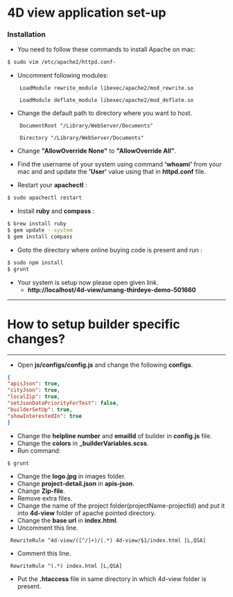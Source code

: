 # 4D view application set-up

### Installation

* You need to follow these commands to install Apache on mac:

```sh
$ sudo vim /etc/apache2/httpd.conf-
```
* Uncomment following modules: 
```
    LoadModule rewrite_module libexec/apache2/mod_rewrite.so
```
```
    LoadModule deflate_module libexec/apache2/mod_deflate.so
```

* Change the default path to directory where you want to host. 
```
    DocumentRoot "/Library/WebServer/Documents"
```
```
    Directory "/Library/WebServer/Documents"
```

* Change **"AllowOverride None"** to **"AllowOverride All"**.

* Find the username of your system using command **'whoami'** from your mac and and update the **'User'** value using that in **httpd.conf** file.
* Restart your **apachectl** :

```sh
$ sudo apachectl restart
```

* Install **ruby** and **compass** :   

```sh
$ brew install ruby
$ gem update --system
$ gem install compass
```
* Goto the directory where online buying code is present and run : 

```sh
$ sudo npm install
$ grunt
```

* Your system is setup now please open given link.
    *  **http://localhost/4d-view/umang-thirdeye-demo-501660**
    
***
# How to setup builder specific changes?
***
* Open **js/configs/config.js** and change the following **configs**.

```json
{
"apisJson": true,
"cityJson": true, 
"localZip": true,
"setJsonDataPriorityForTest": false,
"builderSetUp": true,
"showInterestedIn": true
}
```
* Change the **helpline number**  and **emailId** of builder in **config.js** file.
* Change the **colors** in **_builderVariables.scss**.
* Run command: 

```sh
$ grunt
```

* Change the **logo.jpg** in images folder.
* Change **project-detail.json** in **apis-json**.
* Change **Zip-file**.
* Remove extra files.
* Change the name of the project folder(projectName-projectId) and put it into **4d-view** folder of apache pointed directory.
* Change the **base url** in **index.html**.
* Uncomment this line.
```javscript
 RewriteRule ^4d-view/([^/]+)/(.*) 4d-view/$1/index.html [L,QSA]
```
* Comment this line.
```javscript
 RewriteRule ^(.*) index.html [L,QSA]
```
* Put the **.htaccess** file in same directory in which 4d-view folder is present.
